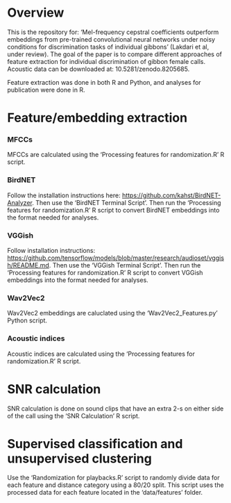 
<!-- README.md is generated from README.Rmd. Please edit that file -->

# Overview

This is the repository for: ‘Mel-frequency cepstral coefficients
outperform embeddings from pre-trained convolutional neural networks
under noisy conditions for discrimination tasks of individual gibbons’
(Lakdari et al, under review). The goal of the paper is to compare
different approaches of feature extraction for individual discrimination
of gibbon female calls. Acoustic data can be downloaded at:
10.5281/zenodo.8205685.

Feature extraction was done in both R and Python, and analyses for
publication were done in R.

# Feature/embedding extraction

### MFCCs

MFCCs are calculated using the ‘Processing features for randomization.R’
R script.

### BirdNET

Follow the installation instructions here:
<https://github.com/kahst/BirdNET-Analyzer>. Then use the ‘BirdNET
Terminal Script’. Then run the ‘Processing features for randomization.R’
R script to convert BirdNET embeddings into the format needed for
analyses.

### VGGish

Follow installation instructions:
<https://github.com/tensorflow/models/blob/master/research/audioset/vggish/README.md>.
Then use the ‘VGGish Terminal Script’. Then run the ‘Processing features
for randomization.R’ R script to convert VGGish embeddings into the
format needed for analyses.

### Wav2Vec2

Wav2Vec2 embeddings are caluclated using the ‘Wav2Vec2_Features.py’
Python script.

### Acoustic indices

Acoustic indices are calculated using the ‘Processing features for
randomization.R’ R script.

# SNR calculation

SNR calculation is done on sound clips that have an extra 2-s on either
side of the call using the ‘SNR Calculation’ R script.

# Supervised classification and unsupervised clustering

Use the ‘Randomization for playbacks.R’ script to randomly divide data
for each feature and distance category using a 80/20 split. This script
uses the processed data for each feature located in the ‘data/features’
folder.
